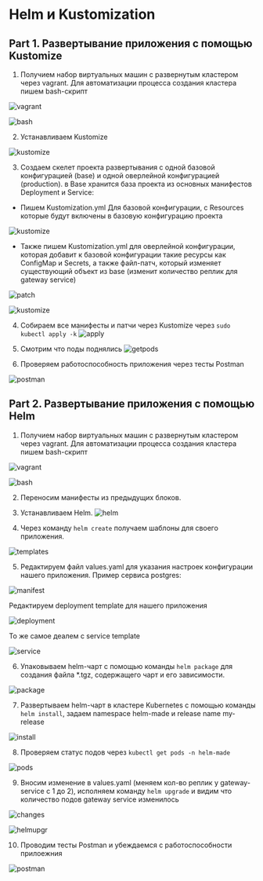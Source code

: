 # Helm и Kustomization

## Part 1. Развертывание приложения с помощью Kustomize

1. Получием набор виртуальных машин с развернутым кластером через vagrant. Для автоматизации процесса создания кластера пишем bash-скрипт

![vagrant](screenshots/vagrant.png)

![bash](screenshots/bash.png)

2. Устанавливаем Kustomize

![kustomize](screenshots/kustomize.png)

3. Cоздаем скелет проекта развертывания с одной базовой конфигурацией (base) и одной оверлейной конфигурацией (production).
в Base хранится база проекта из основных манифестов Deployment и Service: 

- Пишем Kustomization.yml Для базовой конфигурации, с Resources которые будут включены в базовую конфигурацию проекта

![kustomize](screenshots/kustomizebase.png)

- Также пишем Kustomization.yml для оверлейной конфигурации, которая добавит к базовой конфигурации такие ресурсы как ConfigMap и Secrets, а также файл-патч, который изменяет существующий объект из base (изменит количество реплик для gateway service)

![patch](screenshots/patch.png)

![kustomize](screenshots/kustomizeoverlay.png)

4. Собираем все манифесты и патчи через Kustomize через `sudo kubectl apply -k`
![apply](screenshots/applyin.png)

5. Смотрим что поды поднялись
![getpods](screenshots/getpods.png)

5. Проверяем работоспособность приложения через тесты Postman

![postman](screenshots/postman.png)



## Part 2. Развертывание приложения с помощью Helm

1. Получием набор виртуальных машин с развернутым кластером через vagrant. Для автоматизации процесса создания кластера пишем bash-скрипт

![vagrant](screenshots/vagrant.png)

![bash](screenshots/bash.png)

2. Переносим манифесты из предыдущих блоков.

3.  Устанавливаем Helm. 
![helm](screenshots/helminstall.png)

4. Через команду `helm create` получаем шаблоны для своего приложения.

![templates](screenshots/templates.png)

5.  Редактируем файл values.yaml для указания настроек конфигурации нашего приложения. Пример сервиса postgres:

![manifest](screenshots/values.png)

Редактируем deployment template для нашего приложения

![deployment](screenshots/deployment.png)

То же самое деалем с service template

![service](screenshots/service.png)

6. Упаковываем helm-чарт с помощью команды `helm package` для создания файла *.tgz, содержащего чарт и его зависимости.

![package](screenshots/package.png)

7. Развертываем helm-чарт в кластере Kubernetes с помощью команды `helm install`, задаем namespace helm-made и release name my-release

![install](screenshots/installment.png)

8. Проверяем статус подов через `kubectl get pods -n helm-made`

![pods](screenshots/getpodshelm.png)

9. Вносим изменение в values.yaml (меняем кол-во реплик у gateway-service с 1 до 2), исполняем команду `helm upgrade` и видим что количество подов gateway service изменилось

![changes](screenshots/changes.png)

![helmupgr](screenshots/helmupgrade.png)

10. Проводим тесты Postman и убеждаемся с работоспособности прилоежния

![postman](screenshots/postman2.png)